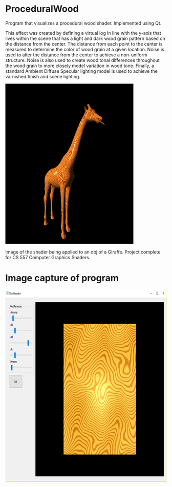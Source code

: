 # ProceduralWood
Program that visualizes a procedural wood shader. Implemented using Qt.

This effect was created by defining a virtual log in line with the y-axis that lives within the scene that has a light and dark wood grain pattern based on the distance from the center. The distance from each point to the center is measured to determine the color of wood grain at a given location. Noise is used to alter the distance from the center to achieve a non-uniform structure. Noise is also used to create wood tonal differences throughout the wood grain to more closely model variation in wood tone. Finally, a standard Ambient Diffuse Specular lighting model is used to achieve the varnished finish and scene lighting.

<img src="Final_Poster_Benjamin_Fields.bmp" height="500" width="400" alt="Screenshot"/> 

Image of the shader being applied to an obj of a Giraffe. Project complete for CS 557 Computer Graphics Shaders.

# Image capture of program
<img src="WoodGenWindows/Capture.PNG" height="600" width="800" alt="Screenshot"/>
